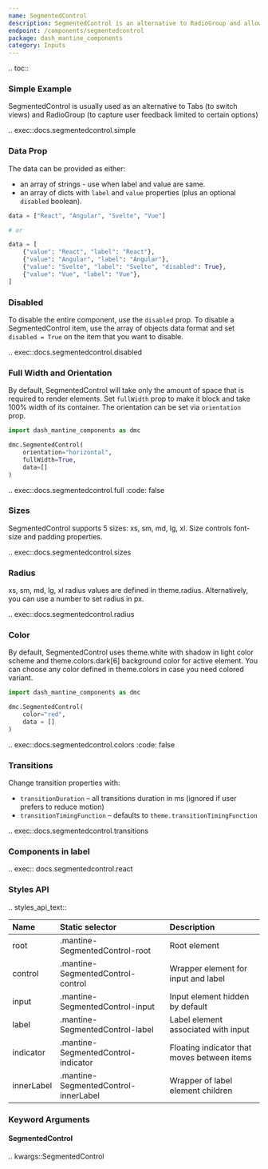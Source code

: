 ```yaml
---
name: SegmentedControl
description: SegmentedControl is an alternative to RadioGroup and allows users to select an option from a small set of options.
endpoint: /components/segmentedcontrol
package: dash_mantine_components
category: Inputs
---
```


.. toc::

### Simple Example

SegmentedControl is usually used as an alternative to Tabs (to switch views) and RadioGroup (to capture user feedback
limited to certain options)

.. exec::docs.segmentedcontrol.simple

### Data Prop

The data can be provided as either:
* an array of strings - use when label and value are same.
* an array of dicts with `label` and `value` properties (plus an optional `disabled` boolean).

```python
data = ["React", "Angular", "Svelte", "Vue"]

# or

data = [
    {"value": "React", "label": "React"},
    {"value": "Angular", "label": "Angular"},
    {"value": "Svelte", "label": "Svelte", "disabled": True},
    {"value": "Vue", "label": "Vue"},
]
```

### Disabled

To disable the entire component, use the `disabled` prop. To disable a SegmentedControl item, use the array of objects data format and set `disabled = True` on the item that you want to disable. 

.. exec::docs.segmentedcontrol.disabled

### Full Width and Orientation

By default, SegmentedControl will take only the amount of space that is required to render elements. Set `fullWidth` 
prop to make it block and take 100% width of its container. The orientation can be set via `orientation` prop.

```python
import dash_mantine_components as dmc

dmc.SegmentedControl(
    orientation="horizontal",
    fullWidth=True,
    data=[]
)
```

.. exec::docs.segmentedcontrol.full
    :code: false

### Sizes

SegmentedControl supports 5 sizes: xs, sm, md, lg, xl. Size controls font-size and padding properties.

.. exec::docs.segmentedcontrol.sizes

### Radius

xs, sm, md, lg, xl radius values are defined in theme.radius. Alternatively, you can use a number to set radius in px.

.. exec::docs.segmentedcontrol.radius

### Color

By default, SegmentedControl uses theme.white with shadow in light color scheme and theme.colors.dark[6] background 
color for active element. You can choose any color defined in theme.colors in case you need colored variant.

```python
import dash_mantine_components as dmc

dmc.SegmentedControl(
    color="red",
    data = []
)
```

.. exec::docs.segmentedcontrol.colors
    :code: false

### Transitions
Change transition properties with:

- `transitionDuration` – all transitions duration in ms (ignored if user prefers to reduce motion)
- `transitionTimingFunction` – defaults to `theme.transitionTimingFunction`

.. exec::docs.segmentedcontrol.transitions

### Components in label

.. exec:: docs.segmentedcontrol.react

### Styles API

.. styles_api_text::

| Name       | Static selector                      | Description                                             |
|:-----------|:-------------------------------------|:--------------------------------------------------------|
| root       | .mantine-SegmentedControl-root       | Root element                                            |
| control    | .mantine-SegmentedControl-control    | Wrapper element for input and label                     |
| input      | .mantine-SegmentedControl-input      | Input element hidden by default                         |
| label      | .mantine-SegmentedControl-label      | Label element associated with input                     |
| indicator  | .mantine-SegmentedControl-indicator  | Floating indicator that moves between items             |
| innerLabel | .mantine-SegmentedControl-innerLabel | Wrapper of label element children                       |

### Keyword Arguments

#### SegmentedControl

.. kwargs::SegmentedControl
